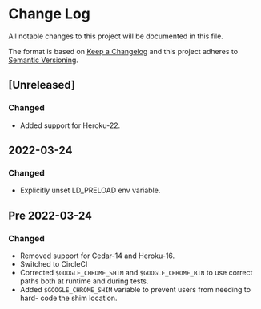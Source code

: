 # Change Log
All notable changes to this project will be documented in this file.

The format is based on [Keep a Changelog](http://keepachangelog.com/)
and this project adheres to [Semantic Versioning](http://semver.org/).

## [Unreleased]
### Changed
- Added support for Heroku-22.

## 2022-03-24
### Changed
- Explicitly unset LD_PRELOAD env variable.

## Pre 2022-03-24
### Changed
- Removed support for Cedar-14 and Heroku-16.
- Switched to CircleCI
- Corrected `$GOOGLE_CHROME_SHIM` and `$GOOGLE_CHROME_BIN` to use correct paths both at runtime and during tests.
- Added `$GOOGLE_CHROME_SHIM` variable to prevent users from needing to hard-
  code the shim location.
